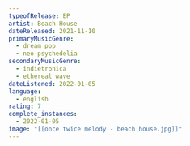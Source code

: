 ```yaml
---
typeofRelease: EP
artist: Beach House
dateReleased: 2021-11-10
primaryMusicGenre:
  - dream pop
  - neo-psychedelia
secondaryMusicGenre:
  - indietronica
  - ethereal wave
dateListened: 2022-01-05
language:
  - english
rating: 7
complete_instances:
  - 2022-01-05
image: "[[once twice melody - beach house.jpg]]"
---
```

